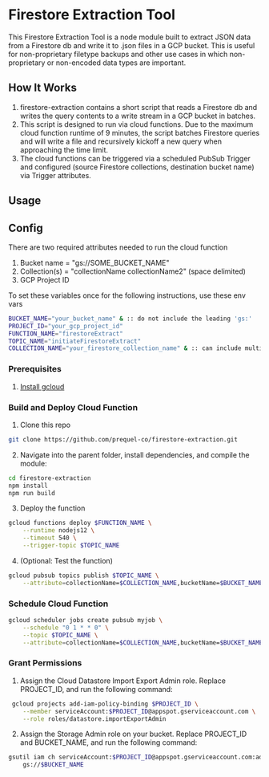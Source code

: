 # Firestore Extraction Tool

This Firestore Extraction Tool is a node module built to extract JSON data from a Firestore db and write it to .json files in a GCP bucket. This is useful for non-proprietary filetype backups and other use cases in which non-proprietary or non-encoded data types are important. 

## How It Works

1. firestore-extraction contains a short script that reads a Firestore db and writes the query contents to a write stream in a GCP bucket in batches. 
2. This script is designed to run via cloud functions. Due to the maximum cloud function runtime of 9 minutes, the script batches Firestore queries and will write a file and recursively kickoff a new query when approaching the time limit.
3. The cloud functions can be triggered via a scheduled PubSub Trigger and configured (source Firestore collections, destination bucket name) via Trigger attributes. 

## Usage

## Config 

There are two required attributes needed to run the cloud function

1. Bucket name = "gs://SOME_BUCKET_NAME"
2. Collection(s) = "collectionName collectionName2" (space delimited)
3. GCP Project ID 

To set these variables once for the following instructions, use these env vars

```sh
BUCKET_NAME="your_bucket_name" & :: do not include the leading 'gs:'
PROJECT_ID="your_gcp_project_id"
FUNCTION_NAME="firestoreExtract"
TOPIC_NAME="initiateFirestoreExtract"
COLLECTION_NAME="your_firestore_collection_name" & :: can include multiple if separated by spaces e.g. "collection_1 collection_2"

```

### Prerequisites

1. [Install gcloud](https://cloud.google.com/sdk/docs/install)

### Build and Deploy Cloud Function

1. Clone this repo

```sh
git clone https://github.com/prequel-co/firestore-extraction.git
```
 
2. Navigate into the parent folder, install dependencies, and compile the module:
  
  ```sh
  cd firestore-extraction
  npm install
  npm run build
  ```
  
3. Deploy the function 

  ```sh
  gcloud functions deploy $FUNCTION_NAME \
      --runtime nodejs12 \
      --timeout 540 \
      --trigger-topic $TOPIC_NAME
  ```
  
4. (Optional: Test the function)
  
  ```sh
  gcloud pubsub topics publish $TOPIC_NAME \
      --attribute=collectionName=$COLLECTION_NAME,bucketName=$BUCKET_NAME
  ```
  
### Schedule Cloud Function

  ```sh
  gcloud scheduler jobs create pubsub myjob \
      --schedule "0 1 * * 0" \
      --topic $TOPIC_NAME \
      --attribute=collectionName=$COLLECTION_NAME,bucketName=$BUCKET_NAME
  ```

### Grant Permissions

1. Assign the Cloud Datastore Import Export Admin role. Replace PROJECT_ID, and run the following command:

```sh
 gcloud projects add-iam-policy-binding $PROJECT_ID \
    --member serviceAccount:$PROJECT_ID@appspot.gserviceaccount.com \
    --role roles/datastore.importExportAdmin
```
2. Assign the Storage Admin role on your bucket. Replace PROJECT_ID and BUCKET_NAME, and run the following command:

```sh
gsutil iam ch serviceAccount:$PROJECT_ID@appspot.gserviceaccount.com:admin \
    gs://$BUCKET_NAME
```
    


